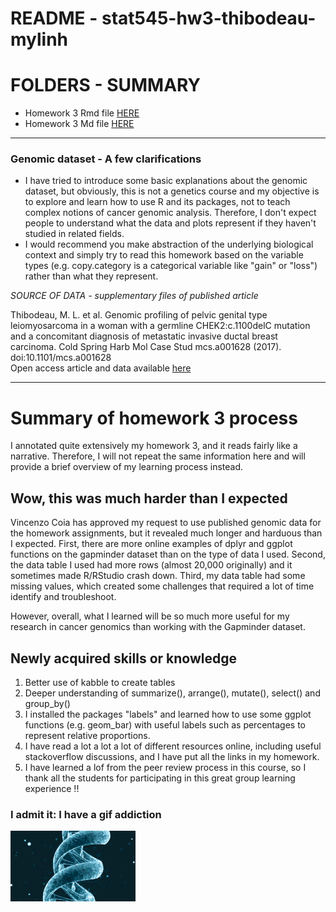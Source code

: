 # README - stat545-hw3-thibodeau-mylinh

# FOLDERS - SUMMARY 

- Homework 3 Rmd file [HERE](https://github.com/mylinhthibodeau/STAT545-HW-thibodeau-mylinh/blob/master/stat545-hw3-thibodeau-mylinh/stat545-hw03-thibodeau-mylinh.Rmd)
- Homework 3 Md file [HERE](https://github.com/mylinhthibodeau/STAT545-HW-thibodeau-mylinh/blob/master/stat545-hw3-thibodeau-mylinh/stat545-hw03-thibodeau-mylinh.md)

*** 

### Genomic dataset - A few clarifications

* I have tried to introduce some basic explanations about the genomic dataset, but obviously, this is not a genetics course and my objective is to explore and learn how to use R and its packages, not to teach complex notions of cancer genomic analysis. Therefore, I don't expect people to understand what the data and plots represent if they haven't studied in related fields. 
* I would recommend you make abstraction of the underlying biological context and simply try to read this homework based on the variable types (e.g. copy.category is a categorical variable like "gain" or "loss") rather than what they represent.

*SOURCE OF DATA - supplementary files of published article*

Thibodeau, M. L. et al. Genomic profiling of pelvic genital type leiomyosarcoma in a woman with a germline CHEK2:c.1100delC mutation and a concomitant diagnosis of metastatic invasive ductal breast carcinoma. Cold Spring Harb Mol Case Stud mcs.a001628 (2017). doi:10.1101/mcs.a001628  
Open access article and data available [here](http://molecularcasestudies.cshlp.org/content/3/5/a001628.long)  

***

# Summary of homework 3 process  

I annotated quite extensively my homework 3, and it reads fairly like a narrative. Therefore, I will not repeat the same information here and will provide a brief overview of my learning process instead.


## Wow, this was much harder than I expected

Vincenzo Coia has approved my request to use published genomic data for the homework assignments, but it revealed much longer and harduous than I expected. First, there are more online examples of dplyr and ggplot functions on the gapminder dataset than on the type of data I used. Second, the data table I used had more rows (almost 20,000 originally) and it sometimes made R/RStudio crash down. Third, my data table had some missing values, which created some challenges that required a lot of time identify and troubleshoot. 

However, overall, what I learned will be so much more useful for my research in cancer genomics than working with the Gapminder dataset. 

## Newly acquired skills or knowledge

1. Better use of kabble to create tables
2. Deeper understanding of summarize(), arrange(), mutate(), select() and group_by()
3. I installed the packages "labels" and learned how to use some ggplot functions (e.g. geom_bar) with useful labels such as percentages to represent relative proportions.
4. I have read a lot a lot a lot of different resources online, including useful stackoverflow discussions, and I have put all the links in my homework.
5. I have learned a lof from the peer review process in this course, so I thank all the students for participating in this great group learning experience !!

### I admit it: I have a gif addiction

![dna](/scratch-space/200w_d.gif)  
